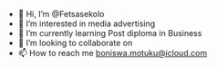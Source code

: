 - 👋 Hi, I’m @Fetsasekolo
- 👀 I’m interested in media advertising 
- 🌱 I’m currently learning Post diploma in Business
- 💞️ I’m looking to collaborate on 
- 📫 How to reach me boniswa.motuku@icloud.com

<!---
Fetsasekolo/Fetsasekolo is a ✨ special ✨ repository because its `README.md` (this file) appears on your GitHub profile.
You can click the Preview link to take a look at your changes.
--->
